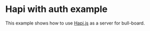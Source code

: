# Hapi with auth example

This example shows how to use [Hapi.js](https://hapi.dev/) as a server for bull-board.

